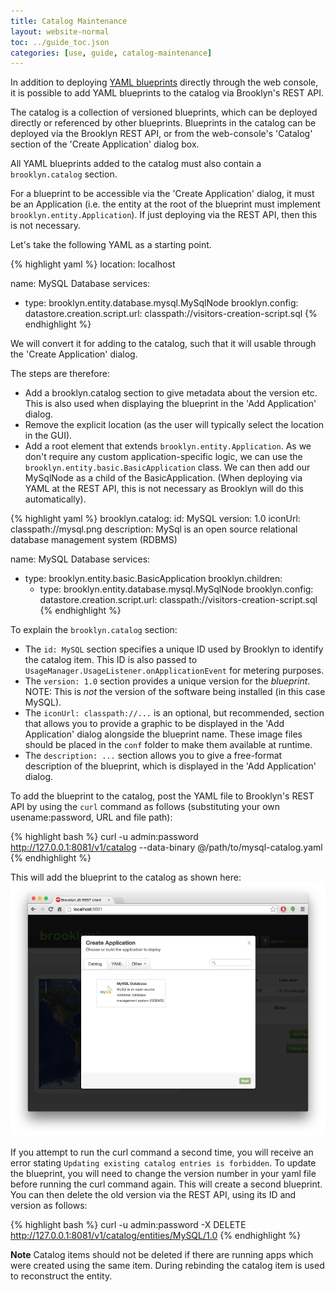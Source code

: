 ```yaml
---
title: Catalog Maintenance
layout: website-normal
toc: ../guide_toc.json
categories: [use, guide, catalog-maintenance]
---
```


In addition to deploying [YAML blueprints](creating-yaml.html) directly through the web console, it is possible
to add YAML blueprints to the catalog via Brooklyn's REST API.

The catalog is a collection of versioned blueprints, which can be deployed directly or referenced 
by other blueprints.  Blueprints in the catalog can be deployed via the Brooklyn REST API, or from 
the web-console's 'Catalog' section of the 'Create Application' dialog box.

All YAML blueprints added to the catalog must also contain a `brooklyn.catalog` section. 

For a blueprint to be accessible via the 'Create Application' dialog, it must be an Application 
(i.e. the entity at the root of the blueprint must implement `brooklyn.entity.Application`).
If just deploying via the REST API, then this is not necessary.

<!--
TODO: Add section that explains how to add plain entities to the catalog and use them either from the App Wizard,
(and entity UI) or embed the catalog id + version in another YAML
-->

Let's take the following YAML as a starting point.

{% highlight yaml %}
location: localhost

name: MySQL Database
services:
- type: brooklyn.entity.database.mysql.MySqlNode
  brooklyn.config:
    datastore.creation.script.url: classpath://visitors-creation-script.sql
{% endhighlight %}

We will convert it for adding to the catalog, such that it will usable through the 
'Create Application' dialog.

The steps are therefore:

* Add a brooklyn.catalog section to give metadata about the version etc. This is also used 
  when displaying the blueprint in the 'Add Application' dialog.
* Remove the explicit location (as the user will typically select the location in the GUI).
* Add a root element that extends `brooklyn.entity.Application`. As we don't require any
  custom application-specific logic, we can use the `brooklyn.entity.basic.BasicApplication` 
  class. We can then add our MySqlNode as a child of the BasicApplication. 
  (When deploying via YAML at the REST API, this is not necessary as Brooklyn will do this 
  automatically).

{% highlight yaml %}
brooklyn.catalog:
  id: MySQL
  version: 1.0
  iconUrl: classpath://mysql.png
  description: MySql is an open source relational database management system (RDBMS)

name: MySQL Database
services:
- type: brooklyn.entity.basic.BasicApplication
  brooklyn.children:
  - type: brooklyn.entity.database.mysql.MySqlNode
    brooklyn.config:
      datastore.creation.script.url: classpath://visitors-creation-script.sql
{% endhighlight %}

<!--
TODO: Add documentation to explain that the brooklyn.catalog section can contain a libraries array, each item pointing to 
an OSGi bundle where the code for the blueprint is hosted. Every type from the blueprint will be searched for in the 
libraries first and then on the standard Brooklyn classpath.*
-->

To explain the `brooklyn.catalog` section:

- The `id: MySQL` section specifies a unique ID used by Brooklyn to identify the catalog item. This ID is also passed to 
`UsageManager.UsageListener.onApplicationEvent` for metering purposes.
- The `version: 1.0` section provides a unique version for the *blueprint*. NOTE: This is *not* the version of the software
being installed (in this case MySQL).
- The `iconUrl: classpath://...` is an optional, but recommended, section that allows you to provide a graphic to be 
displayed in the 'Add Application' dialog alongside the blueprint name. These image files should be placed in the 
`conf` folder to make them available at runtime.
- The `description: ...` section allows you to give a free-format description of the blueprint, which is displayed in the 
'Add Application' dialog.

To add the blueprint to the catalog, post the YAML file to Brooklyn's REST API by using the `curl` command as
follows (substituting your own usename:password, URL and file path):

{% highlight bash %}
curl -u admin:password http://127.0.0.1:8081/v1/catalog --data-binary @/path/to/mysql-catalog.yaml
{% endhighlight %}

This will add the blueprint to the catalog as shown here:
[![MySQL in Brooklyn Catalog](mysql-in-catalog-w700.png "MySQL in Brooklyn Catalog")](mysql-in-catalog.png) 

If you attempt to run the curl command a second time, you will receive an error stating `Updating existing catalog entries is forbidden`.
To update the blueprint, you will need to change the version number in your yaml file before running the curl command 
again. This will create a second blueprint. You can then delete the old version via the REST API, using its ID and version
as follows:

{% highlight bash %}
curl -u admin:password -X DELETE http://127.0.0.1:8081/v1/catalog/entities/MySQL/1.0
{% endhighlight %}

**Note** Catalog items should not be deleted if there are running apps which were created using the same item. During
rebinding the catalog item is used to reconstruct the entity.

<!--
TODO: Add documentation about adding policies to the catalog, and explaining how to add items to 
the UI using the plus icon on the catalog tab*

TODO: describe entity addition (this just covers app addition)

TODO: describe how to use the web-console GUI
-->
